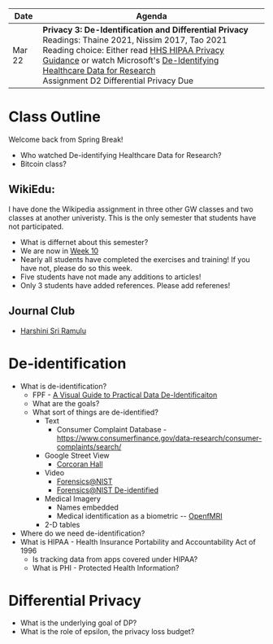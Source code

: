 |Date|Agenda|
|-------|-----------|
|Mar 22 |**Privacy 3: De-Identification and Differential Privacy**<br>Readings:  Thaine 2021, Nissim 2017, Tao 2021<br>Reading choice: Either read [HHS HIPAA Privacy Guidance](https://www.hhs.gov/hipaa/for-professionals/privacy/special-topics/de-identification/index.html) or watch Microsoft's [De-Identifying Healthcare Data for Research](https://www.youtube.com/watch?v=h-VhEVlC3h0) <br/>Assignment D2 Differential Privacy Due |

# Class Outline

Welcome back from Spring Break!

- Who watched De-identifying Healthcare Data for Research?
- Bitcoin class?


## WikiEdu:
I have done the Wikipedia assignment in three other GW classes and two classes at another univeristy. This is the only semester that students have not participated.
* What is differnet about this semester?
* We are now in [Week 10](https://dashboard.wikiedu.org/courses/George_Washington_University/DATS_6450_-_Ethics_for_Data_Science_(Spring_Semester_2022)/timeline#week-10)
* Nearly all students have completed the exercises and training! If you have not, please do so this week.
* Five students have not made any additions to articles!
* Only 3 students have added references. Please add referenes!




## Journal Club
* [Harshini Sri Ramulu](https://docs.google.com/presentation/d/1Z1Y9gGIyDNgAeVkipa58IW0UHn3S6Jut?rtpof=true&authuser=simsong%40gmail.com&usp=drive_fs)


# De-identification
* What is de-identification?
  - FPF - [A Visual Guide to Practical Data De-Identificaiton](https://fpf.org/blog/a-visual-guide-to-practical-data-de-identification/)
  - What are the goals?
  - What sort of things are de-identified?
    - Text
      - Consumer Complaint Database - https://www.consumerfinance.gov/data-research/consumer-complaints/search/
    - Google Street View
      - [Corcoran Hall](https://www.google.com/maps/@38.8991558,-77.0466605,3a,75y,87.14h,90.04t/data=!3m6!1e1!3m4!1so22iOhIOXJMBHE0u70DwQg!2e0!7i16384!8i8192)
    - Video
      - [Forensics@NIST](https://www.youtube.com/watch?v=1FTl3nCs5cY)
      - [Forensics@NIST De-identified](https://www.youtube.com/watch?v=6yaGkrCgz3A)
    - Medical Imagery
      - Names embedded
      - Medical identification as a biometric --  [OpenfMRI](https://openfmri.org/de-identification/)
    - 2-D tables
* Where do we need de-identification?
* What is HIPAA - Health Insurance Portability and Accountability Act of 1996
  - Is tracking data from apps covered under HIPAA?
  - What is PHI - Protected Health Information?


# Differential Privacy
* What is the underlying goal of DP?
* What is the role of epsilon, the privacy loss budget?